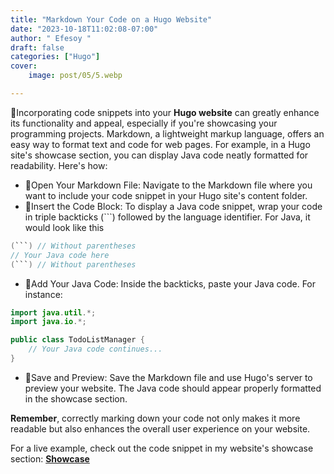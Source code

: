```yaml
---
title: "Markdown Your Code on a Hugo Website"
date: "2023-10-18T11:02:08-07:00"
author: " Efesoy "
draft: false
categories: ["Hugo"]
cover:
    image: post/05/5.webp

---
```

📌Incorporating code snippets into your **Hugo website** can greatly enhance its functionality and appeal, especially if you're showcasing your programming projects. Markdown, a lightweight markup language, offers an easy way to format text and code for web pages. For example, in a Hugo site's showcase section, you can display Java code neatly formatted for readability. Here's how:
- 📌Open Your Markdown File: Navigate to the Markdown file where you want to include your code snippet in your Hugo site's content folder.
- 📌Insert the Code Block: To display a Java code snippet, wrap your code in triple backticks (```) followed by the language identifier. For Java, it would look like this
 ```java
(```) // Without parentheses
// Your Java code here
(```) // Without parentheses
```

- 📌Add Your Java Code: Inside the backticks, paste your Java code. For instance:
```java
import java.util.*;
import java.io.*;

public class TodoListManager {
    // Your Java code continues...
}
```
- 📌Save and Preview: Save the Markdown file and use Hugo's server to preview your website. The Java code should appear properly formatted in the showcase section.

**Remember**, correctly marking down your code not only makes it more readable but also enhances the overall user experience on your website.

For a live example, check out the code snippet in my website's showcase section: **[Showcase](http://localhost:1313/deneme/showcase/)**
